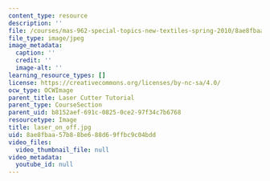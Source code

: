 ```yaml
---
content_type: resource
description: ''
file: /courses/mas-962-special-topics-new-textiles-spring-2010/8ae8fbaa57b88be688d69ffbc9c04bdd_laser_on_off.jpg
file_type: image/jpeg
image_metadata:
  caption: ''
  credit: ''
  image-alt: ''
learning_resource_types: []
license: https://creativecommons.org/licenses/by-nc-sa/4.0/
ocw_type: OCWImage
parent_title: Laser Cutter Tutorial
parent_type: CourseSection
parent_uid: b8152aef-691c-0825-0ce2-97f34c7b6768
resourcetype: Image
title: laser_on_off.jpg
uid: 8ae8fbaa-57b8-8be6-88d6-9ffbc9c04bdd
video_files:
  video_thumbnail_file: null
video_metadata:
  youtube_id: null
---
```

